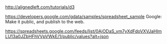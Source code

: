 http://alignedleft.com/tutorials/d3

https://developers.google.com/gdata/samples/spreadsheet_sample
Google:
Make it public, and publish to the web.


https://spreadsheets.google.com/feeds/list/0AjODaS_ym7yXdFdoVXVJaHlmLU13a0JZbHFhVVpVWkE/1/public/values?alt=json
